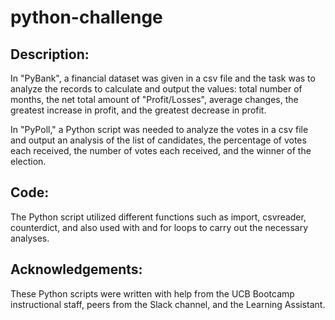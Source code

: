 # python-challenge
## Description:
In "PyBank", a financial dataset was given in a csv file and the task was to analyze the records to calculate and output the values: total number of months, the net total amount of "Profit/Losses", average changes, the greatest increase in profit, and the greatest decrease in profit. 

In "PyPoll," a Python script was needed to analyze the votes in a csv file and output an analysis of the list of candidates, the percentage of votes each received, the number of votes each received, and the winner of the election.

## Code:
The Python script utilized different functions such as import, csvreader, counterdict, and also used with and for loops to carry out the necessary analyses. 

## Acknowledgements:
These Python scripts were written with help from the UCB Bootcamp instructional staff, peers from the Slack channel, and the Learning Assistant. 
